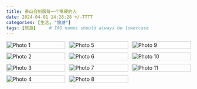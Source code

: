 ```yaml
---
title: 泰山会制服每一个嘴硬的人
date: 2024-04-01 14:28:28 +/-TTTT
categories: [生活, "旅游"]
tags: [旅游]     # TAG names should always be lowercase
---
```


<head>
    <meta charset="UTF-8">
    <meta name="viewport" content="width=device-width, initial-scale=1.0">
    <style>
        .gallery {
            column-count: 3; /* 设置列数 */
            column-gap: 10px; /* 设置列之间的间隙 */
        }
        .gallery img {
            width: 100%;
            break-inside: avoid; /* 避免图片跨列显示 */
            margin-bottom: 10px; /* 设置图片之间的间隙 */
        }
    </style>
</head>
<body>

<div class="gallery">
    <img src="https://onedrive.live.com/embed?resid=477C91427BD93A4E%21331058&authkey=%21ADCdckWA8tkk5fY&width=660" alt="Photo 1">
    <img src="https://onedrive.live.com/embed?resid=477C91427BD93A4E%21331059&authkey=%21ACDzpa6_afatT9E&width=660" alt="Photo 2">
    <img src="https://onedrive.live.com/embed?resid=477C91427BD93A4E%21331056&authkey=%21AMaxRMqVrFMAfWE&height=660" alt="Photo 3">
    <img src="https://onedrive.live.com/embed?resid=477C91427BD93A4E%21331055&authkey=%21AL6EOQNKPNoT6KM&width=660" alt="Photo 4">
    <img src="https://onedrive.live.com/embed?resid=477C91427BD93A4E%21331057&authkey=%21APHCNmYQgzkg6h4&width=660" alt="Photo 5">
    <img src="https://onedrive.live.com/embed?resid=477C91427BD93A4E%21331050&authkey=%21AHzOe-QfgVw8XoU&width=660" alt="Photo 6">
    <img src="https://onedrive.live.com/embed?resid=477C91427BD93A4E%21331052&authkey=%21ABV6GK7VYywAX34&height=660" alt="Photo 7">
    <img src="https://onedrive.live.com/embed?resid=477C91427BD93A4E%21331061&authkey=%21ACgOnceDnnT6P6w&width=660" alt="Photo 8">
    <img src="https://onedrive.live.com/embed?resid=477C91427BD93A4E%21331051&authkey=%21AAhMKMY066aoIJY&width=660" alt="Photo 9">
    <img src="https://onedrive.live.com/embed?resid=477C91427BD93A4E%21331048&authkey=%21AEu0kFRtyesF5G0&height=660" alt="Photo 10">
    <img src="https://onedrive.live.com/embed?resid=477C91427BD93A4E%21331047&authkey=%21AFrTV0MTIpuXgAs&width=660" alt="Photo 11">
    
</div>